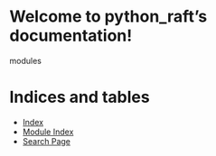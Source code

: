 <!-- python_raft documentation master file, created by
sphinx-quickstart on Thu Apr  4 17:17:18 2024.
You can adapt this file completely to your liking, but it should at least
contain the root `toctree` directive. -->

# Welcome to python_raft’s documentation!

modules

# Indices and tables

* [Index](genindex.md)
* [Module Index](py-modindex.md)
* [Search Page](search.md)
